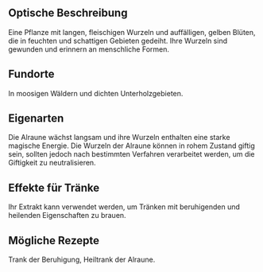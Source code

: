 ## Optische Beschreibung
Eine Pflanze mit langen, fleischigen Wurzeln und auffälligen, gelben Blüten, die in feuchten und schattigen Gebieten gedeiht. Ihre Wurzeln sind gewunden und erinnern an menschliche Formen.
## Fundorte
In moosigen Wäldern und dichten Unterholzgebieten.
## Eigenarten 
Die Alraune wächst langsam und ihre Wurzeln enthalten eine starke magische Energie.
Die Wurzeln der Alraune können in rohem Zustand giftig sein, sollten jedoch nach bestimmten Verfahren verarbeitet werden, um die Giftigkeit zu neutralisieren.
## Effekte für Tränke
Ihr Extrakt kann verwendet werden, um Tränken mit beruhigenden und heilenden Eigenschaften zu brauen.
## Mögliche Rezepte
Trank der Beruhigung, Heiltrank der Alraune.